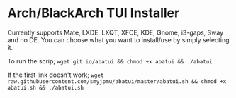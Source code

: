 # Arch/BlackArch TUI Installer

Currently supports Mate, LXDE, LXQT, XFCE, KDE, Gnome, i3-gaps, Sway and no DE.
You can choose what you want to install/use by simply selecting it.

To run the scrip;
`wget git.io/abatui && chmod +x abatui && ./abatui`

If the first link doesn't work;
`wget raw.githubusercontent.com/smyjpmu/abatui/master/abatui.sh && chmod +x abatui.sh && ./abatui.sh`
